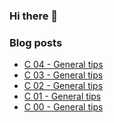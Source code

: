 ### Hi there 👋

<!--
**egydiopacheco/egydiopacheco** is a ✨ _special_ ✨ repository because its `README.md` (this file) appears on your GitHub profile.

Here are some ideas to get you started:

- 🔭 I’m currently working on ...
- 🌱 I’m currently learning ...
- 👯 I’m looking to collaborate on ...
- 🤔 I’m looking for help with ...
- 💬 Ask me about ...
- 📫 How to reach me: ...
- 😄 Pronouns: ...
- ⚡ Fun fact: ...
-->

### Blog posts
<!-- BLOG-POST-LIST:START -->
- [C 04 - General tips](https://egydiopacheco.github.io//2021/07/28/General-Tips-7/)
- [C 03 - General tips](https://egydiopacheco.github.io//2021/07/27/General-Tips-6/)
- [C 02 - General tips](https://egydiopacheco.github.io//2021/07/27/General-Tips-5/)
- [C 01 - General tips](https://egydiopacheco.github.io//2021/07/22/General-Tips-4/)
- [C 00 - General tips](https://egydiopacheco.github.io//2021/07/15/General-Tips-3/)
<!-- BLOG-POST-LIST:END -->
